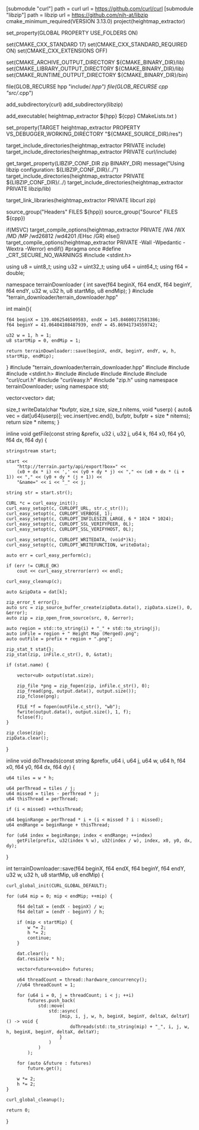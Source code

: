 [submodule "curl"]
	path = curl
	url = https://github.com/curl/curl
[submodule "libzip"]
	path = libzip
	url = https://github.com/nih-at/libzip
  cmake_minimum_required(VERSION 3.13.0)
project(heightmap_extractor)

set_property(GLOBAL PROPERTY USE_FOLDERS ON)

set(CMAKE_CXX_STANDARD 17)
set(CMAKE_CXX_STANDARD_REQUIRED ON)
set(CMAKE_CXX_EXTENSIONS OFF)

set(CMAKE_ARCHIVE_OUTPUT_DIRECTORY ${CMAKE_BINARY_DIR}/lib)
set(CMAKE_LIBRARY_OUTPUT_DIRECTORY ${CMAKE_BINARY_DIR}/lib)
set(CMAKE_RUNTIME_OUTPUT_DIRECTORY ${CMAKE_BINARY_DIR}/bin)

file(GLOB_RECURSE hpp "include/*.hpp")
file(GLOB_RECURSE cpp "src/*.cpp")

add_subdirectory(curl)
add_subdirectory(libzip)

add_executable(
	heightmap_extractor
	${hpp}
	${cpp}
	CMakeLists.txt
)

set_property(TARGET heightmap_extractor PROPERTY VS_DEBUGGER_WORKING_DIRECTORY "${CMAKE_SOURCE_DIR}/res")

target_include_directories(heightmap_extractor PRIVATE include)
target_include_directories(heightmap_extractor PRIVATE curl/include)

get_target_property(LIBZIP_CONF_DIR zip BINARY_DIR)
message("Using libzip configuration: ${LIBZIP_CONF_DIR}/../")
target_include_directories(heightmap_extractor PRIVATE ${LIBZIP_CONF_DIR}/../)
target_include_directories(heightmap_extractor PRIVATE libzip/lib)

target_link_libraries(heightmap_extractor PRIVATE libcurl zip)

source_group("Headers" FILES ${hpp})
source_group("Source" FILES ${cpp})

if(MSVC)
    target_compile_options(heightmap_extractor PRIVATE /W4 /WX /MD /MP /wd26812 /wd4201 /EHsc /GR)
else()
    target_compile_options(heightmap_extractor PRIVATE -Wall -Wpedantic -Wextra -Werror)
endif() 
#pragma once
#define _CRT_SECURE_NO_WARNINGS
#include <stdint.h>

using u8 = uint8_t;
using u32 = uint32_t;
using u64 = uint64_t;
using f64 = double;

namespace terrainDownloader {
	int save(f64 beginX, f64 endX, f64 beginY, f64 endY, u32 w, u32 h, u8 startMip, u8 endMip);
} 
#include "terrain_downloader/terrain_downloader.hpp"

int main(){

	f64 beginX = 139.4062546509583, endX = 145.84600172581386;
	f64 beginY = 41.06404108487939, endY = 45.86941734559742;

	u32 w = 1, h = 1;
	u8 startMip = 0, endMip = 1;

	return terrainDownloader::save(beginX, endX, beginY, endY, w, h, startMip, endMip);
} 
#include "terrain_downloader/terrain_downloader.hpp"
#include <sstream>
#include <string>
#include <stdint.h>
#include <iostream>
#include <thread>
#include <vector>
#include <future>
#include "curl/curl.h"
#include "curl/easy.h"
#include "zip.h"
using namespace terrainDownloader;
using namespace std;

vector<vector<u8>> dat;

size_t writeData(char *bufptr, size_t size, size_t nitems, void *userp) {
	auto& vec = dat[u64(userp)];
	vec.insert(vec.end(), bufptr, bufptr + size * nitems);
	return size * nitems;
}

inline void getFile(const string &prefix, u32 i, u32 j, u64 k, f64 x0, f64 y0, f64 dx, f64 dy) {

	stringstream start;

	start <<
		"http://terrain.party/api/export?box=" <<
		(x0 + dx * i) << ',' << (y0 + dy * j) << "," << (x0 + dx * (i + 1)) << "," << (y0 + dy * (j + 1)) <<
		"&name=" << i << "_" << j;

	string str = start.str();

	CURL *c = curl_easy_init();
	curl_easy_setopt(c, CURLOPT_URL, str.c_str());
	curl_easy_setopt(c, CURLOPT_VERBOSE, 1);
	curl_easy_setopt(c, CURLOPT_INFILESIZE_LARGE, 6 * 1024 * 1024);
	curl_easy_setopt(c, CURLOPT_SSL_VERIFYPEER, 0L);
	curl_easy_setopt(c, CURLOPT_SSL_VERIFYHOST, 0L);

	curl_easy_setopt(c, CURLOPT_WRITEDATA, (void*)k); 
	curl_easy_setopt(c, CURLOPT_WRITEFUNCTION, writeData); 

	auto err = curl_easy_perform(c);

	if (err != CURLE_OK)
		cout << curl_easy_strerror(err) << endl;

	curl_easy_cleanup(c);

	auto &zipData = dat[k];

	zip_error_t error{};
	auto src = zip_source_buffer_create(zipData.data(), zipData.size(), 0, &error);
	auto zip = zip_open_from_source(src, 0, &error);

	auto region = std::to_string(i) + "_" + std::to_string(j);
	auto inFile = region + " Height Map (Merged).png";
	auto outFile = prefix + region + ".png";

	zip_stat_t stat{};
	zip_stat(zip, inFile.c_str(), 0, &stat);

	if (stat.name) {

		vector<u8> output(stat.size);

		zip_file *png = zip_fopen(zip, inFile.c_str(), 0);
		zip_fread(png, output.data(), output.size());
		zip_fclose(png);

		FILE *f = fopen(outFile.c_str(), "wb");
		fwrite(output.data(), output.size(), 1, f);
		fclose(f);
	}

	zip_close(zip);
	zipData.clear();
}

inline void doThreads(const string &prefix, u64 i, u64 j, u64 w, u64 h, f64 x0, f64 y0, f64 dx, f64 dy) {

	u64 tiles = w * h;

	u64 perThread = tiles / j;
	u64 missed = tiles - perThread * j;
	u64 thisThread = perThread;

	if (i < missed) ++thisThread;

	u64 beginRange = perThread * i + (i < missed ? i : missed);
	u64 endRange = beginRange + thisThread;

	for (u64 index = beginRange; index < endRange; ++index)
		getFile(prefix, u32(index % w), u32(index / w), index, x0, y0, dx, dy);

}

int terrainDownloader::save(f64 beginX, f64 endX, f64 beginY, f64 endY, u32 w, u32 h, u8 startMip, u8 endMip) {

	curl_global_init(CURL_GLOBAL_DEFAULT);

	for (u64 mip = 0; mip < endMip; ++mip) {

		f64 deltaX = (endX - beginX) / w;
		f64 deltaY = (endY - beginY) / h;

		if (mip < startMip) {
			w *= 2;
			h *= 2;
			continue;
		}

		dat.clear();
		dat.resize(w * h);

		vector<future<void>> futures;

		u64 threadCount = thread::hardware_concurrency();
		//u64 threadCount = 1;

		for (u64 i = 0, j = threadCount; i < j; ++i)
			futures.push_back(
				std::move(
					std::async(
						[mip, i, j, w, h, beginX, beginY, deltaX, deltaY]() -> void {
							doThreads(std::to_string(mip) + "_", i, j, w, h, beginX, beginY, deltaX, deltaY);
						}
					)
				)
			);

		for (auto &future : futures)
			future.get();

		w *= 2;
		h *= 2;
	}

	curl_global_cleanup();

	return 0;
} 
